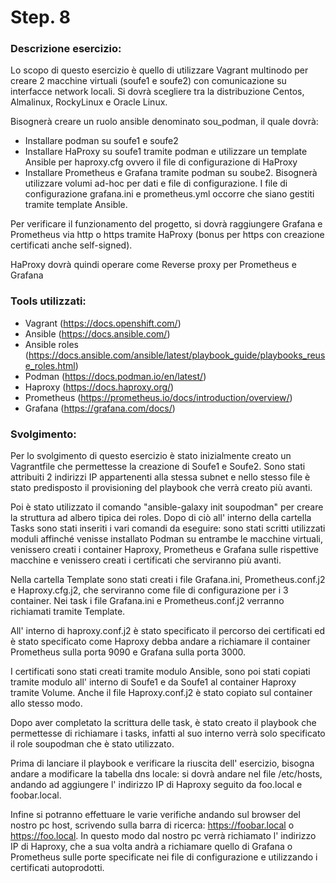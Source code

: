 
# Step. 8
### Descrizione esercizio:

Lo scopo di questo esercizio è quello di utilizzare Vagrant multinodo per creare 2 macchine virtuali (soufe1 e soufe2) con comunicazione su interfacce network locali.
Si dovrà scegliere tra la distribuzione Centos, Almalinux, RockyLinux e Oracle Linux.

Bisognerà creare un ruolo ansible denominato sou_podman, il quale dovrà: 

- Installare podman su soufe1 e soufe2
- Installare HaProxy su soufe1 tramite podman e utilizzare un template Ansible per haproxy.cfg ovvero il file di configurazione di HaProxy
- Installare Prometheus e Grafana tramite podman su soube2. Bisognerà utilizzare volumi ad-hoc per dati e file di configurazione. I file di configurazione grafana.ini e prometheus.yml occorre che siano gestiti tramite template Ansible. 

Per verificare il funzionamento del progetto, si dovrà raggiungere Grafana e Prometheus via http o https tramite HaProxy (bonus per https con creazione certificati anche self-signed).

HaProxy dovrà quindi operare come Reverse proxy per Prometheus e Grafana

### Tools utilizzati:

- Vagrant (https://docs.openshift.com/)
- Ansible (https://docs.ansible.com/)
- Ansible roles (https://docs.ansible.com/ansible/latest/playbook_guide/playbooks_reuse_roles.html)
- Podman (https://docs.podman.io/en/latest/)
- Haproxy (https://docs.haproxy.org/)
- Prometheus (https://prometheus.io/docs/introduction/overview/)
- Grafana (https://grafana.com/docs/)

### Svolgimento:
Per lo svolgimento di questo esercizio è stato inizialmente creato un Vagrantfile che permettesse la creazione di Soufe1 e Soufe2. Sono stati attribuiti 2 indirizzi IP appartenenti alla stessa subnet e nello stesso file è stato predisposto il provisioning del playbook che verrà creato più avanti.

Poi è stato utilizzato il comando "ansible-galaxy init soupodman" per creare la struttura ad albero tipica dei roles. 
Dopo di ciò all' interno della cartella Tasks sono stati inseriti i vari comandi da eseguire: sono stati scritti utilizzati moduli affinché venisse installato Podman su entrambe le macchine virtuali, venissero creati i container Haproxy, Prometheus e Grafana sulle rispettive macchine e venissero creati i certificati che serviranno più avanti. 

Nella cartella Template sono stati creati i file Grafana.ini, Prometheus.conf.j2 e Haproxy.cfg.j2, che serviranno come file di configurazione per i 3 container. Nei task i file Grafana.ini e Prometheus.conf.j2 verranno richiamati tramite Template.

All' interno di haproxy.conf.j2 è stato specificato il percorso dei certificati ed è stato specificato come Haproxy debba andare a richiamare il container Prometheus sulla porta 9090 e Grafana sulla porta 3000.

I certificati sono stati creati tramite modulo Ansible, sono poi stati copiati tramite modulo all' interno di Soufe1 e da Soufe1 al container Haproxy tramite Volume. Anche il file Haproxy.conf.j2 è stato copiato sul container allo stesso modo.  

Dopo aver completato la scrittura delle task, è stato creato il playbook che permettesse di richiamare i tasks, infatti al suo interno verrà solo specificato il role soupodman che è stato utilizzato. 

Prima di lanciare il playbook e verificare la riuscita dell' esercizio, bisogna andare a modificare la tabella dns locale: si dovrà andare nel file /etc/hosts, andando ad aggiungere l' indirizzo IP di Haproxy seguito da foo.local e foobar.local. 

Infine si potranno effettuare le varie verifiche andando sul browser del nostro pc host, scrivendo sulla barra di ricerca: https://foobar.local o https://foo.local. In questo modo dal nostro pc verrà richiamato l' indirizzo IP di Haproxy, che a sua volta andrà a richiamare quello di Grafana o Prometheus sulle porte specificate nei file di configurazione e utilizzando i certificati autoprodotti.